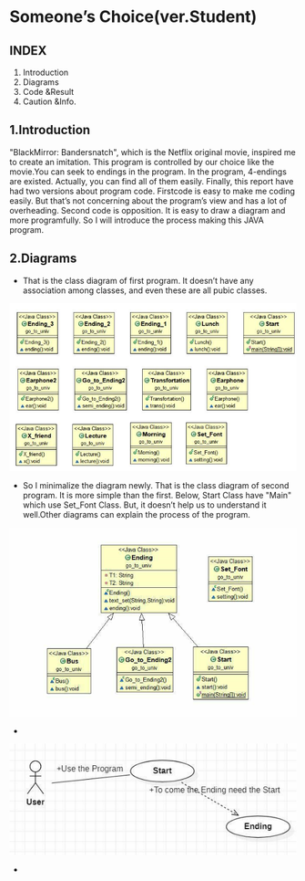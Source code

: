# Someone’s Choice(ver.Student)



## INDEX

1. Introduction 
2. Diagrams 
3. Code &Result 
4. Caution &Info.



## 1.Introduction

 "BlackMirror: Bandersnatch", which is the Netflix original movie, inspired me to create an imitation. This program is controlled by our choice like the movie.You can seek to endings in the program. In the program, 4-endings are existed. Actually, you can find all of them easily. Finally, this report have had two versions about program code. Firstcode is easy to make me coding easily. But that’s not concerning about the program’s view and has a lot of overheading. Second code is opposition. It is easy to draw a diagram and more  programfully. So I will introduce the process making this JAVA program.



## 2.Diagrams

* That is the class diagram of first program. It doesn’t have any association among classes, and even these are all pubic classes.

![image-20200905235623596](README.assets/image-20200905235623596.png)



* So I minimalize the diagram newly. That is the class diagram of second program. It is more simple than the first. Below, Start Class have "Main" which use Set_Font Class. But, it doesn’t help us to understand it well.Other diagrams can explain the process of the program.

![image-20200905235835789](README.assets/image-20200905235835789.png)



* 

  

![image-20200905235953085](README.assets/image-20200905235953085.png)



* 